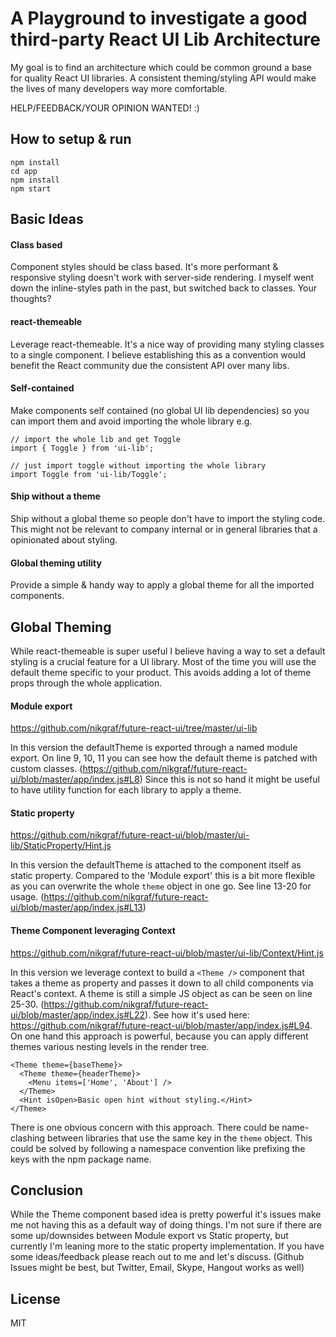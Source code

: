 # A Playground to investigate a good third-party React UI Lib Architecture

My goal is to find an architecture which could be common ground a base for quality React UI libraries. A consistent theming/styling API would make the lives of many developers way more comfortable.

HELP/FEEDBACK/YOUR OPINION WANTED! :)

## How to setup & run

```
npm install
cd app
npm install
npm start
```

## Basic Ideas

#### Class based

Component styles should be class based. It's more performant & responsive styling doesn't work with server-side rendering. I myself went down the inline-styles path in the past, but switched back to classes. Your thoughts?

#### react-themeable

Leverage react-themeable. It's a nice way of providing many styling classes to a single component.
I believe establishing this as a convention would benefit the React community due the consistent API over many libs.

#### Self-contained

Make components self contained (no global UI lib dependencies) so you can import them and avoid importing the whole library e.g.

```
// import the whole lib and get Toggle
import { Toggle } from 'ui-lib';

// just import toggle without importing the whole library
import Toggle from 'ui-lib/Toggle';
```

#### Ship without a theme

Ship without a global theme so people don't have to import the styling code. This might not be relevant to company internal or in general libraries that a opinionated about styling.

#### Global theming utility

Provide a simple & handy way to apply a global theme for all the imported components.

## Global Theming

While react-themeable is super useful I believe having a way to set a default styling is a crucial feature for a UI library. Most of the time you will use the default theme specific to your product. This avoids adding a lot of theme props through the whole application.

#### Module export

https://github.com/nikgraf/future-react-ui/tree/master/ui-lib

In this version the defaultTheme is exported through a named module export. On line 9, 10, 11 you can see how the default theme is patched with custom classes. (https://github.com/nikgraf/future-react-ui/blob/master/app/index.js#L8) Since this is not so hand it might be useful to have utility function for each library to apply a theme.

#### Static property

https://github.com/nikgraf/future-react-ui/blob/master/ui-lib/StaticProperty/Hint.js

In this version the defaultTheme is attached to the component itself as static property. Compared to the 'Module export' this is a bit more flexible as you can overwrite the whole `theme` object in one go. See line 13-20 for usage. (https://github.com/nikgraf/future-react-ui/blob/master/app/index.js#L13)

#### Theme Component leveraging Context

https://github.com/nikgraf/future-react-ui/blob/master/ui-lib/Context/Hint.js

In this version we leverage context to build a `<Theme />` component that takes a theme as property and passes it down to all child components via React's context. A theme is still a simple JS object as can be seen on line 25-30. (https://github.com/nikgraf/future-react-ui/blob/master/app/index.js#L22). See how it's used here: https://github.com/nikgraf/future-react-ui/blob/master/app/index.js#L94. On one hand this approach is powerful, because you can apply different themes various nesting levels in the render tree.

```
<Theme theme={baseTheme}>
  <Theme theme={headerTheme}>
    <Menu items=['Home', 'About'] />
  </Theme>
  <Hint isOpen>Basic open hint without styling.</Hint>
</Theme>
```

There is one obvious concern with this approach. There could be name-clashing between libraries that use the same key in the `theme` object. This could be solved by following a namespace convention like prefixing the keys with the npm package name.

## Conclusion

While the Theme component based idea is pretty powerful it's issues make me not having this as a default way of doing things. I'm not sure if there are some up/downsides between Module export vs Static property, but currently I'm leaning more to the static property implementation. If you have some ideas/feedback please reach out to me and let's discuss. (Github Issues might be best, but Twitter, Email, Skype, Hangout works as well)

## License

MIT
